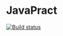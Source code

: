 # JavaPract
[![Build status](https://travis-ci.org/sitoriesRepo/EV-JAVA.svg?branch=develop)](https://travis-ci.org/sitoriesRepo/EV-JAVA) 
